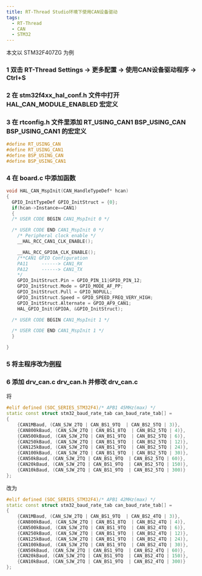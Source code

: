 ```yaml
---
title: RT-Thread Studio环境下使用CAN设备驱动
tags:
  - RT-Thread
  - CAN
  - STM32
---
```


本文以 STM32F407ZG 为例

### 1 双击 RT-Thread Settings -> 更多配置 -> 使用CAN设备驱动程序 -> Ctrl+S

### 2 在 stm32f4xx_hal_conf.h 文件中打开 HAL_CAN_MODULE_ENABLED 宏定义

### 3 在 rtconfig.h 文件里添加 RT_USING_CAN1 BSP_USING_CAN BSP_USING_CAN1 的宏定义
``` cpp
#define RT_USING_CAN
#define RT_USING_CAN1
#define BSP_USING_CAN
#define BSP_USING_CAN1
```

### 4 在 board.c 中添加函数

``` cpp
void HAL_CAN_MspInit(CAN_HandleTypeDef* hcan)
{
  GPIO_InitTypeDef GPIO_InitStruct = {0};
  if(hcan->Instance==CAN1)
  {
  /* USER CODE BEGIN CAN1_MspInit 0 */

  /* USER CODE END CAN1_MspInit 0 */
    /* Peripheral clock enable */
    __HAL_RCC_CAN1_CLK_ENABLE();

    __HAL_RCC_GPIOA_CLK_ENABLE();
    /**CAN1 GPIO Configuration
    PA11     ------> CAN1_RX
    PA12     ------> CAN1_TX
    */
    GPIO_InitStruct.Pin = GPIO_PIN_11|GPIO_PIN_12;
    GPIO_InitStruct.Mode = GPIO_MODE_AF_PP;
    GPIO_InitStruct.Pull = GPIO_NOPULL;
    GPIO_InitStruct.Speed = GPIO_SPEED_FREQ_VERY_HIGH;
    GPIO_InitStruct.Alternate = GPIO_AF9_CAN1;
    HAL_GPIO_Init(GPIOA, &GPIO_InitStruct);

  /* USER CODE BEGIN CAN1_MspInit 1 */

  /* USER CODE END CAN1_MspInit 1 */
  }

}
```

### 5 将主程序改为[例程](https://www.rt-thread.org/document/site/#/rt-thread-version/rt-thread-standard/programming-manual/device/can/can?id=can-%e8%ae%be%e5%a4%87%e4%bd%bf%e7%94%a8%e7%a4%ba%e4%be%8b)

### 6 添加 drv_can.c drv_can.h 并修改 drv_can.c
将
```cpp
#elif defined (SOC_SERIES_STM32F4)/* APB1 45MHz(max) */
static const struct stm32_baud_rate_tab can_baud_rate_tab[] =
{
    {CAN1MBaud, (CAN_SJW_2TQ | CAN_BS1_9TQ  | CAN_BS2_5TQ | 3)},
    {CAN800kBaud, (CAN_SJW_2TQ | CAN_BS1_8TQ  | CAN_BS2_5TQ | 4)},
    {CAN500kBaud, (CAN_SJW_2TQ | CAN_BS1_9TQ  | CAN_BS2_5TQ | 6)},
    {CAN250kBaud, (CAN_SJW_2TQ | CAN_BS1_9TQ  | CAN_BS2_5TQ | 12)},
    {CAN125kBaud, (CAN_SJW_2TQ | CAN_BS1_9TQ  | CAN_BS2_5TQ | 24)},
    {CAN100kBaud, (CAN_SJW_2TQ | CAN_BS1_9TQ  | CAN_BS2_5TQ | 30)},
    {CAN50kBaud, (CAN_SJW_2TQ | CAN_BS1_9TQ  | CAN_BS2_5TQ | 60)},
    {CAN20kBaud, (CAN_SJW_2TQ | CAN_BS1_9TQ  | CAN_BS2_5TQ | 150)},
    {CAN10kBaud, (CAN_SJW_2TQ | CAN_BS1_9TQ  | CAN_BS2_5TQ | 300)}
};
```
改为
```cpp
#elif defined (SOC_SERIES_STM32F4)/* APB1 42MHz(max) */
static const struct stm32_baud_rate_tab can_baud_rate_tab[] =
{
    {CAN1MBaud, (CAN_SJW_2TQ | CAN_BS1_9TQ  | CAN_BS2_4TQ | 3)},
    {CAN800kBaud, (CAN_SJW_2TQ | CAN_BS1_8TQ  | CAN_BS2_4TQ | 4)},
    {CAN500kBaud, (CAN_SJW_2TQ | CAN_BS1_9TQ  | CAN_BS2_4TQ | 6)},
    {CAN250kBaud, (CAN_SJW_2TQ | CAN_BS1_9TQ  | CAN_BS2_4TQ | 12)},
    {CAN125kBaud, (CAN_SJW_2TQ | CAN_BS1_9TQ  | CAN_BS2_4TQ | 24)},
    {CAN100kBaud, (CAN_SJW_2TQ | CAN_BS1_9TQ  | CAN_BS2_4TQ | 30)},
    {CAN50kBaud, (CAN_SJW_2TQ | CAN_BS1_9TQ  | CAN_BS2_4TQ | 60)},
    {CAN20kBaud, (CAN_SJW_2TQ | CAN_BS1_9TQ  | CAN_BS2_4TQ | 150)},
    {CAN10kBaud, (CAN_SJW_2TQ | CAN_BS1_9TQ  | CAN_BS2_4TQ | 300)}
};
```